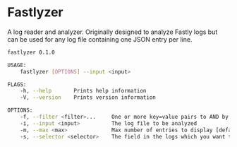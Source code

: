 # Fastlyzer

A log reader and analyzer. 
Originally designed to analyze Fastly logs but can be used for any log file containing one JSON entry per line.

```bash
fastlyzer 0.1.0

USAGE:
    fastlyzer [OPTIONS] --input <input>

FLAGS:
    -h, --help       Prints help information
    -V, --version    Prints version information

OPTIONS:
    -f, --filter <filter>...     One or more key=value pairs to AND by when filtering the results
    -i, --input <input>          The log file to be analyzed
    -m, --max <max>              Max number of entries to display [default: 10]
    -s, --selector <selector>    The field in the logs which you want to count [default: client_ip]
```